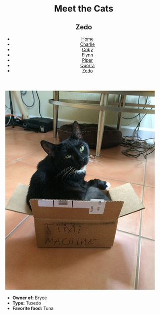 <!DOCTYPE html>
<html lang="en">
  <head>
    <meta charset="UTF-8" />
    <title>Meet the Cats | Zedo</title>
    <link href="../css/style.css" rel="stylesheet" />
  </head>

  <body>
    <header>
      <h1>Meet the Cats</h1>
      <h2>Zedo</h2>
  <nav>
        <ul>
          <li><a href="../index.html">Home</a></li>
          <li><a href="../black-n-white/charlie.html">Charlie</a></li>
          <li><a href="../snowshoe/coby.html">Coby</a></li>
          <li><a href="../tabby/flynn.html">Flynn</a></li>
          <li><a href="../egyptian-mau/piper.html">Piper</a></li>
          <li><a href="../tabby/quorra.html">Quorra</a></li>
          <li><a href="zedo.html">Zedo</a></li>
        </ul>
      </nav>
    </header>
  <main>
       <img src="../img/zedo.jpg" alt="Zedo" />
  <ul>
        <li><strong>Owner of:</strong> Bryce</li>
        <li><strong>Type:</strong> Tuxedo</li>
        <li><strong>Favorite food:</strong> Tuna</li>
      </ul>
      
  </main>
  </body>
</html>
